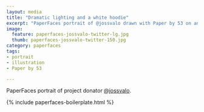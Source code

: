 ```yaml
---
layout: media
title: "Dramatic lighting and a white hoodie"
excerpt: "PaperFaces portrait of @jossvalo drawn with Paper by 53 on an iPad."
image: 
  feature: paperfaces-jossvalo-twitter-lg.jpg
  thumb: paperfaces-jossvalo-twitter-150.jpg
category: paperfaces
tags: 
- portrait
- illustration
- Paper by 53

---
```


PaperFaces portrait of project donator [@jossvalo](http://twitter.com/jossvalo).

{% include paperfaces-boilerplate.html %}